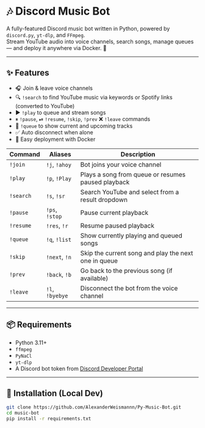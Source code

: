 # 🎶 Discord Music Bot

A fully-featured Discord music bot written in Python, powered by `discord.py`, `yt-dlp`, and `FFmpeg`.  
Stream YouTube audio into voice channels, search songs, manage queues — and deploy it anywhere via Docker. 🐳

---

## ✨ Features

- 🎧 Join & leave voice channels
- 🔍 `!search` to find YouTube music via keywords or Spotify links (converted to YouTube)
- ▶️ `!play` to queue and stream songs
- ⏸ `!pause`, ⏯ `!resume`, `!skip`, `!prev` ❌ `!leave` commands
- 📄 `!queue` to show current and upcoming tracks
- ✅ Auto disconnect when alone
- 🐳 Easy deployment with Docker

| Command     | Aliases            | Description                                               |
|-------------|--------------------|-----------------------------------------------------------|
| `!join`     | `!j`, `!ahoy`       | Bot joins your voice channel                              |
| `!play`     | `!p`, `!Play`       | Plays a song from queue or resumes paused playback        |
| `!search`   | `!s`, `!sr`         | Search YouTube and select from a result dropdown          |
| `!pause`    | `!ps`, `!stop`      | Pause current playback                                    |
| `!resume`   | `!res`, `!r`        | Resume paused playback                                    |
| `!queue`    | `!q`, `!list`       | Show currently playing and queued songs                   |
| `!skip`     | `!next`, `!n`       | Skip the current song and play the next one in queue      |
| `!prev`     | `!back`, `!b`       | Go back to the previous song (if available)               |
| `!leave`    | `!l`, `!byebye`     | Disconnect the bot from the voice channel                 |

  

---

## 📦 Requirements

- Python 3.11+
- `ffmpeg`
- `PyNaCl`
- `yt-dlp`
- A Discord bot token from [Discord Developer Portal](https://discord.com/developers/applications)

---

## 🧰 Installation (Local Dev)

```bash
git clone https://github.com/AlexanderWeismannn/Py-Music-Bot.git
cd music-bot
pip install -r requirements.txt
